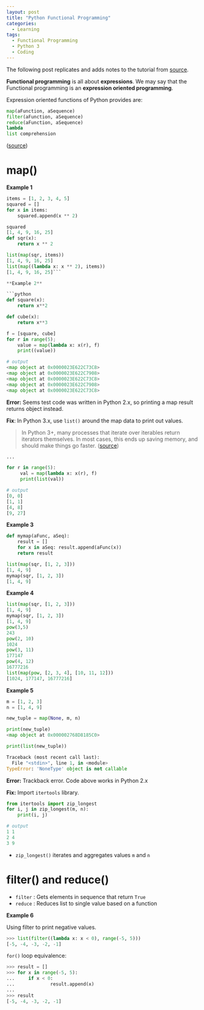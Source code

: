 ```yaml
---
layout: post
title: "Python Functional Programming"
categories:
  - Learning
tags:
  - Functional Programming
  - Python 3
  - Coding
---
```


The following post replicates and adds notes to the tutorial from [source](http://www.bogotobogo.com/python/python_fncs_map_filter_reduce.php).


**Functional programming** is all about **expressions**. We may say that the Functional programming is an **expression oriented programming**.

Expression oriented functions of Python provides are:

```python
map(aFunction, aSequence)
filter(aFunction, aSequence)
reduce(aFunction, aSequence)
lambda
list comprehension
```
([source](http://www.bogotobogo.com/python/python_fncs_map_filter_reduce.php))

# map()

**Example 1**

```python
items = [1, 2, 3, 4, 5]
squared = []
for x in items:
    squared.append(x ** 2)

squared
[1, 4, 9, 16, 25]
def sqr(x):
    return x ** 2

list(map(sqr, items))
[1, 4, 9, 16, 25]
list(map((lambda x: x ** 2), items))
[1, 4, 9, 16, 25]```

**Example 2**

```python
def square(x):
    return x**2

def cube(x):
    return x**3

f = [square, cube]
for r in range(5);
    value = map(lambda x: x(r), f)
    print((value))

# output
<map object at 0x0000023E622C73C8>
<map object at 0x0000023E622C7908>
<map object at 0x0000023E622C73C8>
<map object at 0x0000023E622C7908>
<map object at 0x0000023E622C73C8>
```

**Error:** Seems test code was written in Python 2.x, so printing a map result returns object instead.

**Fix**: In Python 3.x, use `list()` around the map data to print out values.

> In Python 3+, many processes that iterate over iterables return iterators themselves. In most cases, this ends up saving memory, and should make things go faster. ([source](http://stackoverflow.com/questions/1303347/getting-a-map-to-return-a-list-in-python-3-x))

```python
...

for r in range(5):
     val = map(lambda x: x(r), f)
     print(list(val))

# output
[0, 0]
[1, 1]
[4, 8]
[9, 27]
```

**Example 3**
```python
def mymap(aFunc, aSeq):
    result = []
    for x in aSeq: result.append(aFunc(x))
    return result

list(map(sqr, [1, 2, 3]))
[1, 4, 9]
mymap(sqr, [1, 2, 3])
[1, 4, 9]
```

**Example 4**
```python
list(map(sqr, [1, 2, 3]))
[1, 4, 9]
mymap(sqr, [1, 2, 3])
[1, 4, 9]
pow(3,5)
243
pow(2, 10)
1024
pow(3, 11)
177147
pow(4, 12)
16777216
list(map(pow, [2, 3, 4], [10, 11, 12]))
[1024, 177147, 16777216]
```

**Example 5**
```python
m = [1, 2, 3]
n = [1, 4, 9]

new_tuple = map(None, m, n)

print(new_tuple)
<map object at 0x000002768D8185C0>

print(list(new_tuple))

Traceback (most recent call last):
  File "<stdin>", line 1, in <module>
TypeError: 'NoneType' object is not callable
```

**Error:** Trackback error. Code above works in Python 2.x

**Fix:** Import `itertools` library.

```python
from itertools import zip_longest
for i, j in zip_longest(m, n):
    print(i, j)

# output
1 1
2 4
3 9
```

* `zip_longest()` iterates and aggregates values `m` and `n`

# filter() and reduce()

* `filter` : Gets elements in sequence that return `True`
* `reduce` : Reduces list to single value based on a function

**Example 6**

Using filter to print negative values.

```python
>>> list(filter((lambda x: x < 0), range(-5, 5)))
[-5, -4, -3, -2, -1]
```

`for()` loop equivalence:

```python
>>> result = []
>>> for x in range(-5, 5):
...     if x < 0:
...             result.append(x)
...
>>> result
[-5, -4, -3, -2, -1]
```
